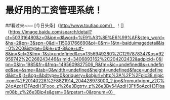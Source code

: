 # 最好用的工资管理系统！
##看过来~~~
[今日头条]（http://www.toutiao.com/） 
！[]（https://image.baidu.com/search/detail?ct=503316480&z=0&ipn=d&word=%E9%A3%8E%E6%99%AF&step_word=&hs=2&pn=3&spn=0&di=115081766690&pi=0&rn=1&tn=baiduimagedetail&is=0%2C0&istype=0&ie=utf-8&oe=utf-8&in=&cl=2&lm=-1&st=undefined&cs=1356949280%2C1297878347&os=92959742%2C268243446&simid=3406893162%2C204202432&adpicid=0&lpn=0&ln=1985&fr=&fmq=1495609827506_R&fm=&ic=undefined&s=undefined&se=&sme=&tab=0&width=undefined&height=undefined&face=undefined&ist=&jit=&cg=&bdtype=0&oriquery=&objurl=http%3A%2F%2Fpic38.nipic.com%2F20140228%2F8821914_204428973000_2.jpg&fromurl=ippr_z2C%24qAzdH3FAzdH3Fooo_z%26e3Bgtrtv_z%26e3Bv54AzdH3Ffi5oAzdH3Flbam08b_z%26e3Bip4s&gsm=0&rpstart=0&rpnum=0）
